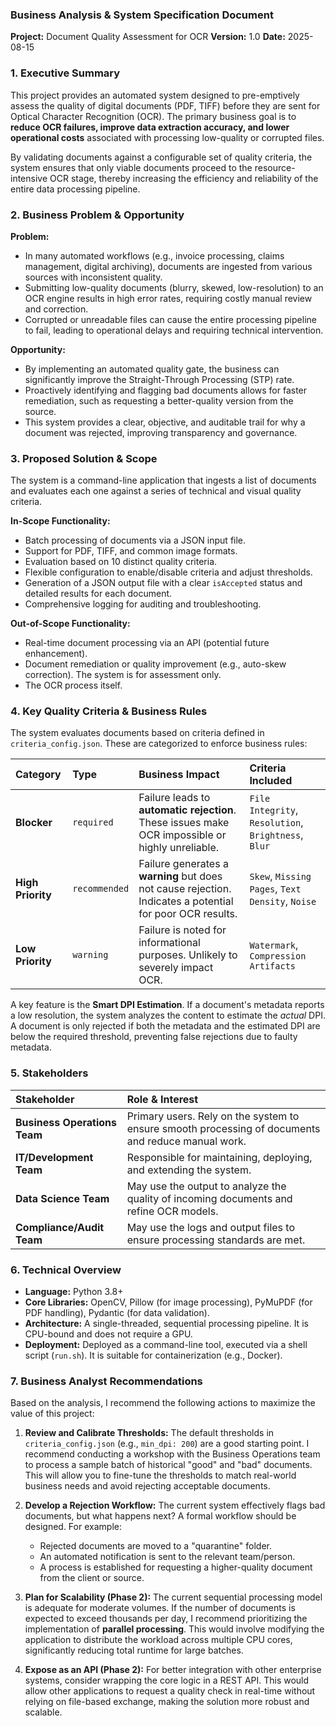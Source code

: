 ### **Business Analysis & System Specification Document**

**Project:** Document Quality Assessment for OCR
**Version:** 1.0
**Date:** 2025-08-15

### 1. Executive Summary

This project provides an automated system designed to pre-emptively assess the quality of digital documents (PDF, TIFF) before they are sent for Optical Character Recognition (OCR). The primary business goal is to **reduce OCR failures, improve data extraction accuracy, and lower operational costs** associated with processing low-quality or corrupted files.

By validating documents against a configurable set of quality criteria, the system ensures that only viable documents proceed to the resource-intensive OCR stage, thereby increasing the efficiency and reliability of the entire data processing pipeline.

### 2. Business Problem & Opportunity

**Problem:**
- In many automated workflows (e.g., invoice processing, claims management, digital archiving), documents are ingested from various sources with inconsistent quality.
- Submitting low-quality documents (blurry, skewed, low-resolution) to an OCR engine results in high error rates, requiring costly manual review and correction.
- Corrupted or unreadable files can cause the entire processing pipeline to fail, leading to operational delays and requiring technical intervention.

**Opportunity:**
- By implementing an automated quality gate, the business can significantly improve the Straight-Through Processing (STP) rate.
- Proactively identifying and flagging bad documents allows for faster remediation, such as requesting a better-quality version from the source.
- This system provides a clear, objective, and auditable trail for why a document was rejected, improving transparency and governance.

### 3. Proposed Solution & Scope

The system is a command-line application that ingests a list of documents and evaluates each one against a series of technical and visual quality criteria.

**In-Scope Functionality:**
- Batch processing of documents via a JSON input file.
- Support for PDF, TIFF, and common image formats.
- Evaluation based on 10 distinct quality criteria.
- Flexible configuration to enable/disable criteria and adjust thresholds.
- Generation of a JSON output file with a clear `isAccepted` status and detailed results for each document.
- Comprehensive logging for auditing and troubleshooting.

**Out-of-Scope Functionality:**
- Real-time document processing via an API (potential future enhancement).
- Document remediation or quality improvement (e.g., auto-skew correction). The system is for assessment only.
- The OCR process itself.

### 4. Key Quality Criteria & Business Rules

The system evaluates documents based on criteria defined in `criteria_config.json`. These are categorized to enforce business rules:

| Category | Type | Business Impact | Criteria Included |
| :--- | :--- | :--- | :--- |
| **Blocker** | `required` | Failure leads to **automatic rejection**. These issues make OCR impossible or highly unreliable. | `File Integrity`, `Resolution`, `Brightness`, `Blur` |
| **High Priority** | `recommended` | Failure generates a **warning** but does not cause rejection. Indicates a potential for poor OCR results. | `Skew`, `Missing Pages`, `Text Density`, `Noise` |
| **Low Priority** | `warning` | Failure is noted for informational purposes. Unlikely to severely impact OCR. | `Watermark`, `Compression Artifacts` |

A key feature is the **Smart DPI Estimation**. If a document's metadata reports a low resolution, the system analyzes the content to estimate the *actual* DPI. A document is only rejected if both the metadata and the estimated DPI are below the required threshold, preventing false rejections due to faulty metadata.

### 5. Stakeholders

| Stakeholder | Role & Interest |
| :--- | :--- |
| **Business Operations Team** | Primary users. Rely on the system to ensure smooth processing of documents and reduce manual work. |
| **IT/Development Team** | Responsible for maintaining, deploying, and extending the system. |
| **Data Science Team** | May use the output to analyze the quality of incoming documents and refine OCR models. |
| **Compliance/Audit Team** | May use the logs and output files to ensure processing standards are met. |

### 6. Technical Overview

- **Language:** Python 3.8+
- **Core Libraries:** OpenCV, Pillow (for image processing), PyMuPDF (for PDF handling), Pydantic (for data validation).
- **Architecture:** A single-threaded, sequential processing pipeline. It is CPU-bound and does not require a GPU.
- **Deployment:** Deployed as a command-line tool, executed via a shell script (`run.sh`). It is suitable for containerization (e.g., Docker).

### 7. Business Analyst Recommendations

Based on the analysis, I recommend the following actions to maximize the value of this project:

1.  **Review and Calibrate Thresholds:** The default thresholds in `criteria_config.json` (e.g., `min_dpi: 200`) are a good starting point. I recommend conducting a workshop with the Business Operations team to process a sample batch of historical "good" and "bad" documents. This will allow you to fine-tune the thresholds to match real-world business needs and avoid rejecting acceptable documents.

2.  **Develop a Rejection Workflow:** The current system effectively flags bad documents, but what happens next? A formal workflow should be designed. For example:
    *   Rejected documents are moved to a "quarantine" folder.
    *   An automated notification is sent to the relevant team/person.
    *   A process is established for requesting a higher-quality document from the client or source.

3.  **Plan for Scalability (Phase 2):** The current sequential processing model is adequate for moderate volumes. If the number of documents is expected to exceed thousands per day, I recommend prioritizing the implementation of **parallel processing**. This would involve modifying the application to distribute the workload across multiple CPU cores, significantly reducing total runtime for large batches.

4.  **Expose as an API (Phase 2):** For better integration with other enterprise systems, consider wrapping the core logic in a REST API. This would allow other applications to request a quality check in real-time without relying on file-based exchange, making the solution more robust and scalable.
